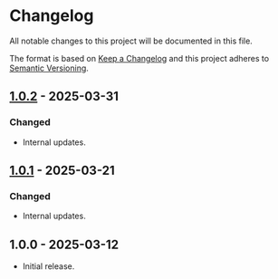 # Changelog

All notable changes to this project will be documented in this file.

The format is based on [Keep a Changelog](https://keepachangelog.com/en/1.0.0/)
and this project adheres to [Semantic Versioning](https://semver.org/spec/v2.0.0.html).

## [1.0.2] - 2025-03-31
### Changed
- Internal updates.

## [1.0.1] - 2025-03-21
### Changed
- Internal updates.

## 1.0.0 - 2025-03-12

- Initial release.

[1.0.2]: https://github.com/Automattic/phpunit-select-config/compare/v1.0.1...v1.0.2
[1.0.1]: https://github.com/Automattic/phpunit-select-config/compare/v1.0.0...v1.0.1
